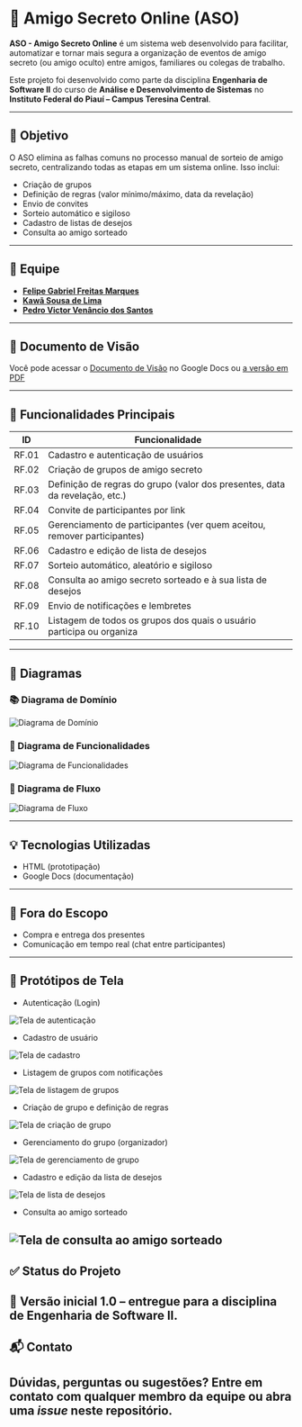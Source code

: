 # 🎁 Amigo Secreto Online (ASO)

**ASO - Amigo Secreto Online** é um sistema web desenvolvido para facilitar, automatizar e tornar mais segura a organização de eventos de amigo secreto (ou amigo oculto) entre amigos, familiares ou colegas de trabalho.

Este projeto foi desenvolvido como parte da disciplina **Engenharia de Software II** do curso de **Análise e Desenvolvimento de Sistemas** no **Instituto Federal do Piauí – Campus Teresina Central**.

---

## 📌 Objetivo

O ASO elimina as falhas comuns no processo manual de sorteio de amigo secreto, centralizando todas as etapas em um sistema online. Isso inclui:

- Criação de grupos
- Definição de regras (valor mínimo/máximo, data da revelação)
- Envio de convites
- Sorteio automático e sigiloso
- Cadastro de listas de desejos
- Consulta ao amigo sorteado

---

## 👥 Equipe

- [**Felipe Gabriel Freitas Marques**](https://github.com/GabrFelps)
- [**Kawã Sousa de Lima**](https://github.com/kawasousa)
- [**Pedro Victor Venâncio dos Santos**](https://github.com/PedroVenanci0)

---

## 📄 Documento de Visão

Você pode acessar o [Documento de Visão](https://docs.google.com/document/d/188L_N060s6FnBDwB0ooZUweBJorD2OslDNWXotFwQ6o/edit?usp=sharing) no Google Docs ou [a versão em PDF](public/doc/Documeto-de-Visão-Amigo-Oculto-Online.pdf)

---

## 🔧 Funcionalidades Principais

| ID      | Funcionalidade                                                                 |
|---------|---------------------------------------------------------------------------------|
| RF.01   | Cadastro e autenticação de usuários                                             |
| RF.02   | Criação de grupos de amigo secreto                                              |
| RF.03   | Definição de regras do grupo (valor dos presentes, data da revelação, etc.)     |
| RF.04   | Convite de participantes por link                                               |
| RF.05   | Gerenciamento de participantes (ver quem aceitou, remover participantes)        |
| RF.06   | Cadastro e edição de lista de desejos                                           |
| RF.07   | Sorteio automático, aleatório e sigiloso                                        |
| RF.08   | Consulta ao amigo secreto sorteado e à sua lista de desejos                    |
| RF.09   | Envio de notificações e lembretes                                               |
| RF.10   | Listagem de todos os grupos dos quais o usuário participa ou organiza           |

---

## 🧩 Diagramas

### 📚 Diagrama de Domínio
![Diagrama de Domínio](public/images/diagrama-de-dominio.jpeg)

### 🧠 Diagrama de Funcionalidades
![Diagrama de Funcionalidades](public/images/diagrama-de-funcionalidades.png)

### 🔁 Diagrama de Fluxo
![Diagrama de Fluxo](public/images/diagrama-de-funcionalidades.png)

---

## 💡 Tecnologias Utilizadas

- HTML (prototipação)
- Google Docs (documentação)
---

## 🚫 Fora do Escopo

- Compra e entrega dos presentes
- Comunicação em tempo real (chat entre participantes)

---

## 🧪 Protótipos de Tela
- Autenticação (Login)

![Tela de autenticação](public/images/tela-login.png)
- Cadastro de usuário

![Tela de cadastro](public/images/tela-cadastro.png)
- Listagem de grupos com notificações

![Tela de listagem de grupos](public/images/tela-listagem-grupos.png)
- Criação de grupo e definição de regras

![Tela de criação de grupo](public/images/tela-regras-grupo.png)
- Gerenciamento do grupo (organizador)

![Tela de gerenciamento de grupo](public/images/tela-gerenciar-grupo.png)
- Cadastro e edição da lista de desejos

![Tela de lista de desejos](public/images/tela-lista-desejos.png)
- Consulta ao amigo sorteado

![Tela de consulta ao amigo sorteado](public/images/tela-amigo-selecionado.png)
---
## ✅ Status do Projeto
📍 Versão inicial 1.0 – entregue para a disciplina de Engenharia de Software II.
---
## 📬 Contato
Dúvidas, perguntas ou sugestões? Entre em contato com qualquer membro da equipe ou abra uma *issue* neste repositório.
---
